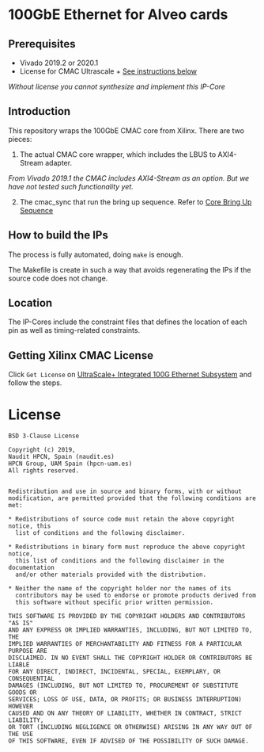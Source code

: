 # 100GbE Ethernet for Alveo cards


## Prerequisites

- Vivado 2019.2 or 2020.1
- License for CMAC Ultrascale + [See instructions below](#getting-xilinx-cmac-license)

*Without license you cannot synthesize and implement this IP-Core*

## Introduction

This repository wraps the 100GbE CMAC core from Xilinx. There are two pieces:
1. The actual CMAC core wrapper, which includes the LBUS to AXI4-Stream adapter.

*From Vivado 2019.1 the CMAC includes AXI4-Stream as an option. But we have not tested such functionality yet.*

2. The cmac_sync that run the bring up sequence. Refer to [Core Bring Up Sequence](https://www.xilinx.com/support/documentation/ip_documentation/cmac_usplus/v2_5/pg203-cmac-usplus.pdf)


## How to build the IPs

The process is fully automated, doing `make` is enough.

The Makefile is create in such a way that avoids regenerating the IPs if the source code does not change.

## Location

The IP-Cores include the constraint files that defines the location of each pin as well as timing-related constraints.

## Getting Xilinx CMAC License

Click `Get License` on [UltraScale+ Integrated 100G Ethernet Subsystem](https://www.xilinx.com/products/intellectual-property/cmac_usplus.html) and follow the steps.

# License

```
BSD 3-Clause License

Copyright (c) 2019, 
Naudit HPCN, Spain (naudit.es)
HPCN Group, UAM Spain (hpcn-uam.es)
All rights reserved.


Redistribution and use in source and binary forms, with or without
modification, are permitted provided that the following conditions are met:

* Redistributions of source code must retain the above copyright notice, this
  list of conditions and the following disclaimer.

* Redistributions in binary form must reproduce the above copyright notice,
  this list of conditions and the following disclaimer in the documentation
  and/or other materials provided with the distribution.

* Neither the name of the copyright holder nor the names of its
  contributors may be used to endorse or promote products derived from
  this software without specific prior written permission.

THIS SOFTWARE IS PROVIDED BY THE COPYRIGHT HOLDERS AND CONTRIBUTORS "AS IS"
AND ANY EXPRESS OR IMPLIED WARRANTIES, INCLUDING, BUT NOT LIMITED TO, THE
IMPLIED WARRANTIES OF MERCHANTABILITY AND FITNESS FOR A PARTICULAR PURPOSE ARE
DISCLAIMED. IN NO EVENT SHALL THE COPYRIGHT HOLDER OR CONTRIBUTORS BE LIABLE
FOR ANY DIRECT, INDIRECT, INCIDENTAL, SPECIAL, EXEMPLARY, OR CONSEQUENTIAL
DAMAGES (INCLUDING, BUT NOT LIMITED TO, PROCUREMENT OF SUBSTITUTE GOODS OR
SERVICES; LOSS OF USE, DATA, OR PROFITS; OR BUSINESS INTERRUPTION) HOWEVER
CAUSED AND ON ANY THEORY OF LIABILITY, WHETHER IN CONTRACT, STRICT LIABILITY,
OR TORT (INCLUDING NEGLIGENCE OR OTHERWISE) ARISING IN ANY WAY OUT OF THE USE
OF THIS SOFTWARE, EVEN IF ADVISED OF THE POSSIBILITY OF SUCH DAMAGE.
```